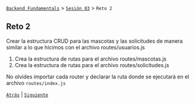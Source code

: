 [`Backend Fundamentals`](../../README.md) > [`Sesión 03`](../README.md) > `Reto 2`
	
## Reto 2

Crear la estructura CRUD para las mascotas y las solicitudes de manera similar a lo que hicimos con el archivo routes/usuarios.js

1. Crea la estructura de rutas para el archivo routes/mascotas.js
2. Crea la estructura de rutas para el archivo routes/solicitudes.js

No olvides importar cada router y declarar la ruta donde se ejecutará en el archivo `routes/index.js`

[`Atrás`](../Ejemplo-02) | [`Siguiente`](../Ejemplo-03)
